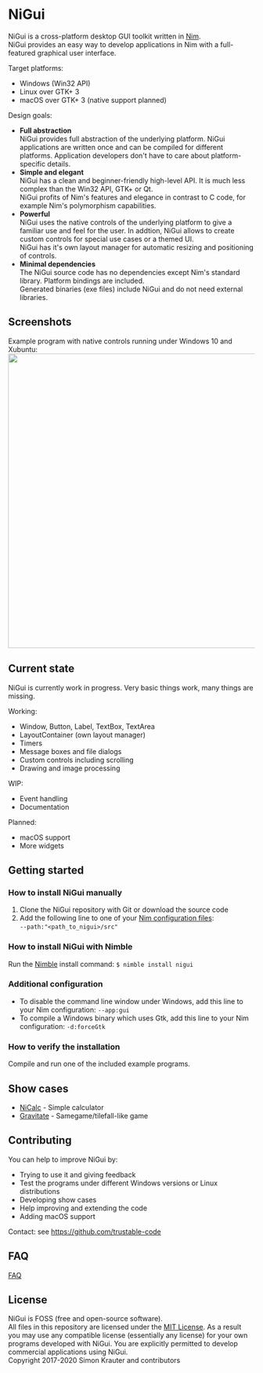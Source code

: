 NiGui
=====

NiGui is a cross-platform desktop GUI toolkit written in [Nim](https://nim-lang.org/).<br>
NiGui provides an easy way to develop applications in Nim with a full-featured graphical user interface.

Target platforms:
* Windows (Win32 API)
* Linux over GTK+ 3
* macOS over GTK+ 3 (native support planned)

Design goals:
* **Full abstraction**<br>
NiGui provides full abstraction of the underlying platform. NiGui applications are written once and can be compiled for different platforms. Application developers don't have to care about platform-specific details.
* **Simple and elegant**<br>
NiGui has a clean and beginner-friendly high-level API. It is much less complex than the Win32 API, GTK+ or Qt.<br>
NiGui profits of Nim's features and elegance in contrast to C code, for example Nim's polymorphism capabilities.
* **Powerful**<br>
NiGui uses the native controls of the underlying platform to give a familiar use and feel for the user. In addtion, NiGui allows to create custom controls for special use cases or a themed UI. <br>
NiGui has it's own layout manager for automatic resizing and positioning of controls.
* **Minimal dependencies**<br>
The NiGui source code has no dependencies except Nim's standard library. Platform bindings are included.<br>
Generated binaries (exe files) include NiGui and do not need external libraries.

Screenshots
-------------

Example program with native controls running under Windows 10 and Xubuntu:
<a href="https://github.com/trustable-code/NiGui/blob/master/screenshots.png"><img src="https://raw.githubusercontent.com/trustable-code/NiGui/master/screenshots.png" width="600"></a>

Current state
-------------
NiGui is currently work in progress. Very basic things work, many things are missing.

Working:
* Window, Button, Label, TextBox, TextArea
* LayoutContainer (own layout manager)
* Timers
* Message boxes and file dialogs
* Custom controls including scrolling
* Drawing and image processing

WIP:
* Event handling
* Documentation

Planned:
* macOS support
* More widgets

Getting started
---------------

### How to install NiGui manually

1. Clone the NiGui repository with Git or download the source code
2. Add the following line to one of your [Nim configuration files](https://nim-lang.org/docs/nimc.html#compiler-usage-configuration-files):<br>
`--path:"<path_to_nigui>/src"`

### How to install NiGui with Nimble

Run the [Nimble](https://github.com/nim-lang/nimble) install command: `$ nimble install nigui`

### Additional configuration

* To disable the command line window under Windows, add this line to your Nim configuration: `--app:gui`
* To compile a Windows binary which uses Gtk, add this line to your Nim configuration: `-d:forceGtk`

### How to verify the installation

Compile and run one of the included example programs.

Show cases
----------
* [NiCalc](https://github.com/trustable-code/NiCalc) - Simple calculator
* [Gravitate](https://www.qtrac.eu/gravitate.html) - Samegame/tilefall-like game

Contributing
------------
You can help to improve NiGui by:
* Trying to use it and giving feedback
* Test the programs under different Windows versions or Linux distributions
* Developing show cases
* Help improving and extending the code
* Adding macOS support

Contact: see https://github.com/trustable-code

FAQ
---

[FAQ](faq.md)

License
-------
NiGui is FOSS (free and open-source software).<br>
All files in this repository are licensed under the [MIT License](https://opensource.org/licenses/MIT). As a result you may use any compatible license (essentially any license) for your own programs developed with NiGui. You are explicitly permitted to develop commercial applications using NiGui.<br>
Copyright 2017-2020 Simon Krauter and contributors
